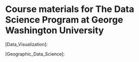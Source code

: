 # Course materials for The Data Science Program at George Washington University
[Data_Visualization]:
> 
[Geographic_Data_Science]:
> 
